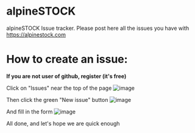 # alpineSTOCK
alpineSTOCK Issue tracker. Please post here all the issues you have with https://alpinestock.com

# How to create an issue:
**If you are not user of github, register (it's free)**

Click on "Issues" near the top of the page
![image](https://user-images.githubusercontent.com/15691164/207243360-6df29f7c-059f-4fea-8462-7a1c3b2c50a5.png)

Then click the green "New issue" button
![image](https://user-images.githubusercontent.com/15691164/207243457-6529dd26-8444-43f9-8514-d038f6fe63fb.png)

And fill in the form
![image](https://user-images.githubusercontent.com/15691164/207243601-042e9cf6-62f1-47e7-835f-bc9b29a6a28d.png)

All done, and let's hope we are quick enough
